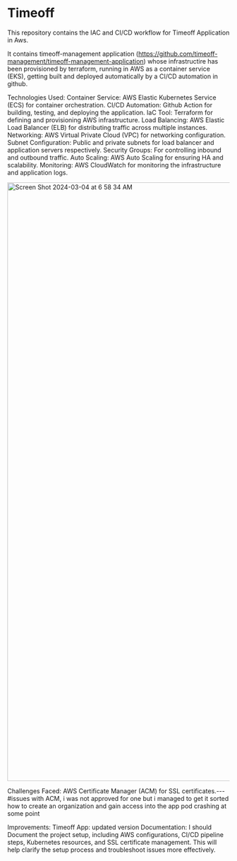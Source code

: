 # Timeoff

This repository contains the IAC and CI/CD workflow for Timeoff Application in Aws. 

It contains timeoff-management application (https://github.com/timeoff-management/timeoff-management-application) whose infrastructire has been provisioned by terraform, running in AWS as a container service (EKS), getting built and deployed automatically by a CI/CD automation in github. 

Technologies Used:
Container Service: AWS Elastic Kubernetes Service (ECS) for container orchestration.
CI/CD Automation: Github Action for building, testing, and deploying the application.
IaC Tool: Terraform for defining and provisioning AWS infrastructure.
Load Balancing: AWS Elastic Load Balancer (ELB) for distributing traffic across multiple instances.
Networking: AWS Virtual Private Cloud (VPC) for networking configuration.
Subnet Configuration: Public and private subnets for load balancer and application servers respectively.
Security Groups: For controlling inbound and outbound traffic.
Auto Scaling: AWS Auto Scaling for ensuring HA and scalability.
Monitoring: AWS CloudWatch for monitoring the infrastructure and application logs.


<img width="1356" alt="Screen Shot 2024-03-04 at 6 58 34 AM" src="https://github.com/Birinyem94/Timeoff/assets/120755263/94b08523-fcdf-45a7-98a3-d67fbce97be1">


Challenges Faced:
AWS Certificate Manager (ACM) for SSL certificates.---#issues with ACM, i was not approved for one but i managed to get it sorted 
how to create an organization and gain access into the app 
pod crashing at some point

Improvements:
Timeoff App: updated version
Documentation: I should Document the project setup, including AWS configurations, CI/CD pipeline steps, Kubernetes resources, and SSL certificate management. This will help clarify the setup process and troubleshoot issues more effectively.
